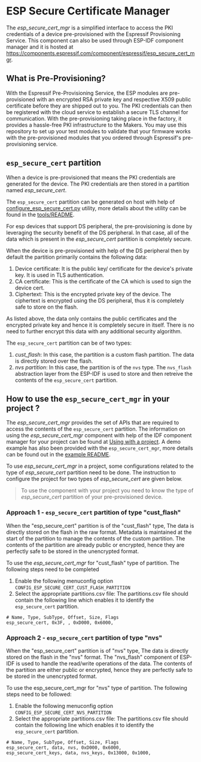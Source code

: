 # ESP Secure Certificate Manager

The *esp_secure_cert_mgr* is a simplified interface to access the PKI credentials of a device pre-provisioned with the Espressif Provisioning Service.
This component can also be used through ESP-IDF component manager and it is hosted at https://components.espressif.com/component/espressif/esp_secure_cert_mgr.

## What is Pre-Provisioning?

With the Espressif Pre-Provisioning Service, the ESP modules are pre-provisioned with an encrypted RSA private key and respective X509 public certificate before they are shipped out to you. The PKI credentials can then be registered with the cloud service to establish a secure TLS channel for communication. With the pre-provisioning taking place in the factory, it provides a hassle-free PKI infrastructure to the Makers. You may use this repository to set up your test modules to validate that your firmware works with the pre-provisioned modules that you ordered through Espressif's pre-provisioning service.

## `esp_secure_cert` partition
When a device is pre-provisioned that means the PKI credentials are generated for the device. The PKI credentials are then stored in a partition named
*esp_secure_cert*.

The `esp_secure_cert` partition can be generated on host with help of [configure_esp_secure_cert.py](./tools/configure_esp_secure_cert.py) utility, more details about the utility can be found in the [tools/README](./tools/README.md).

For esp devices that support DS peripheral, the pre-provisioning is done by leveraging the security benefit of the DS peripheral. In that case, all of the data which is present in the *esp_secure_cert* partition is completely secure.

When the device is pre-provisioned with help of the DS peripheral then by default the partition primarily contains the following data:
1) Device certificate: It is the public key/ certificate for the device's private key. It is used in TLS authentication.
2) CA certificate: This is the certificate of the CA which is used to sign the device cert.
3) Ciphertext: This is the encrypted private key of the device. The ciphertext is encrypted using the DS peripheral, thus it is completely safe to store on the flash.

As listed above, the data only contains the public certificates and the encrypted private key and hence it is completely secure in itself. There is no need to further encrypt this data with any additional security algorithm.

The `esp_secure_cert` partition can be of two types:
1) *cust_flash*: In this case, the partition is a custom flash partition. The data is directly stored over the flash.
2) *nvs partition*: In this case, the partition is of the `nvs` type. The `nvs_flash` abstraction layer from the ESP-IDF is used to store and then retreive the contents of the `esp_secure_cert` partition.


## How to use the `esp_secure_cert_mgr` in your project ?
The *esp_secure_cert_mgr* provides the set of APIs that are required to access the contents of the `esp_secure_cert` partition. The information on using the *esp_secure_cert_mgr* component with help of the IDF component manager for your project can be found at [Using with a project](https://docs.espressif.com/projects/esp-idf/en/latest/esp32/api-guides/tools/idf-component-manager.html#using-with-a-project). A demo example has also been provided with the `esp_secure_cert_mgr`, more details can be found out in the [example README](./examples/esp_secure_cert_app/README.md).

To use *esp_secure_cert_mgr* in a project, some configurations related to the type of *esp_secure_cert* partition need to be done. The instruction to configure the project for two types of *esp_secure_cert* are given below.

> To use the component with your project you need to know the type of *esp_secure_cert* partition of your pre-provisioned device.

### Approach 1 - `esp_secure_cert` partition of type "cust_flash"
When the "esp_secure_cert" partition is of the "cust_flash" type, The data is directly stored on the flash in the raw format. Metadata is maintained at the start of the partition to manage the contents of the custom partition.
The contents of the partition are already public or encrypted, hence they are perfectly safe to be stored in the unencrypted format.

To use the *esp_secure_cert_mgr* for "cust_flash" type of partition.
The following steps need to be completed
1) Enable the following menuconfig option
`CONFIG_ESP_SECURE_CERT_CUST_FLASH_PARTITION`
2) Select the appropriate partitions.csv file:
The partitions.csv file should contain the following line which enables it to identify the `esp_secure_cert` partition.

```
# Name, Type, SubType, Offset, Size, Flags
esp_secure_cert, 0x3F, , 0xD000, 0x6000,
```

### Approach 2 - `esp_secure_cert` partition of type "nvs"
When the "esp_secure_cert" partition is of "nvs" type, The data is directly stored on the flash in the "nvs" format. The "nvs_flash" component of ESP-IDF is used to handle the read/write operations of the data.
The contents of the partition are either public or encrypted, hence they are perfectly safe to be stored in the unencrypted format.

To use the esp_secure_cert_mgr for "nvs" type of partition. The following steps need to be followed:
1) Enable the following menuconfig option
`CONFIG_ESP_SECURE_CERT_NVS_PARTITION`
2) Select the appropriate partitions.csv file:
The partitions.csv file should contain the following line which enables it to identify the `esp_secure_cert` partition.

```
# Name, Type, SubType, Offset, Size, Flags
esp_secure_cert, data, nvs, 0xD000, 0x6000,
esp_secure_cert_keys, data, nvs_keys, 0x13000, 0x1000,
```
